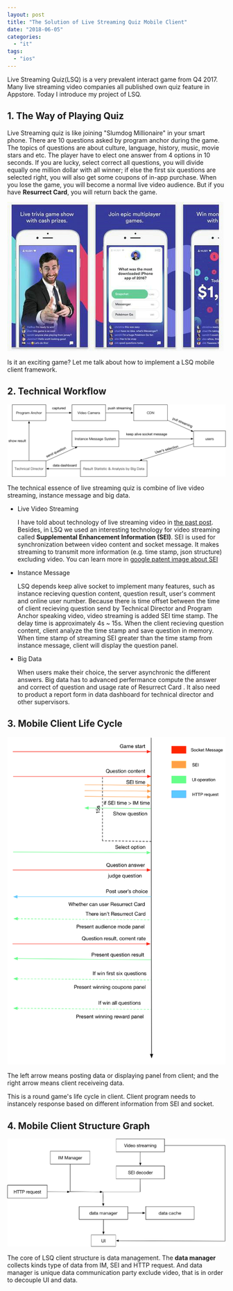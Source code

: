 ```yaml
---
layout: post
title: "The Solution of Live Streaming Quiz Mobile Client"
date: "2018-06-05"
categories: 
  - "it"
tags: 
  - "ios"
---
```


Live Streaming Quiz(LSQ) is a very prevalent interact game from Q4 2017. Many live streaming video companies all published own quiz feature in Appstore. Today I introduce my project of LSQ.

## 1\. The Way of Playing Quiz

Live Streaming quiz is like joining "Slumdog Millionaire" in your smart phone. There are 10 questions asked by program anchor during the game. The topics of questions are about culture, language, history, music, movie stars and etc. The player have to elect one answer from 4 options in 10 seconds. If you are lucky, select correct all questions, you will divide equally one million dollar with all winner; if else the first six questions are selected right, you will also get some coupons of in-app purchase. When you lose the game, you will become a normal live video audience. But if you have **Resurrect Card**, you will return back the game.

![HQ](/assets/img/images/hq.jpg)

Is it an exciting game? Let me talk about how to implement a LSQ mobile client framework.

## 2\. Technical Workflow

![](/assets/img/images/quiz-1.png)

The technical essence of live streaming quiz is combine of live video streaming, instance message and big data.

- Live Video Streaming
    
    I have told about technology of live streaming video in [the past post](http://www.jacklandrin.com/2018/05/14/how-to-improve-live-video-streaming/). Besides, in LSQ we used an interesting technology for video streaming called **Supplemental Enhancement Information (SEI)**. SEI is used for synchronization between video content and socket message. It makes streaming to transmit more information (e.g. time stamp, json structure) excluding video. You can learn more in [google patent image about SEI](https://patentimages.storage.googleapis.com/4c/8d/e9/d2926bbdcbd146/US20140010277A1.pdf)
    
- Instance Message
    
    LSQ depends keep alive socket to implement many features, such as instance recieving question content, question result, user's comment and online user number. Because there is time offset between the time of client recieving question send by Technical Director and Program Anchor speaking video, video streaming is added SEI time stamp. The delay time is approximately 4s ~ 15s. When the client recieving question content, client analyze the time stamp and save question in memory. When time stamp of streaming SEI greater than the time stamp from instance message, client will display the question panel.
    
- Big Data
    
    When users make their choice, the server asynchronic the different answers. Big data has to advanced perfermance compute the answer and correct of question and usage rate of Resurrect Card . It also need to product a report form in data dashboard for technical director and other supervisors.
    

## 3\. Mobile Client Life Cycle

![](/assets/img/images/quiz-life-cycle.png)

The left arrow means posting data or displaying panel from client; and the right arrow means client receiveing data.

This is a round game's life cycle in client. Client program needs to instancely response based on different information from SEI and socket.

## 4\. Mobile Client Structure Graph

![](/assets/img/images/quiz-framework.png)

The core of LSQ client structure is data management. The **data manager** collects kinds type of data from IM, SEI and HTTP request. And data manager is unique data communication party exclude video, that is in order to decouple UI and data.
